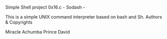 Simple Shell project 0x16.c - Sodash -

This is a simple UNIX command interpreter based on bash and Sh.
Authors & Copyrights

Miracle Achumba <Psalmdave>
Prince David
